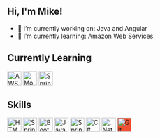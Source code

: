 <h2> Hi, I'm Mike!</h2>

<!--**mikesheehy/mikesheehy** is a ✨ _special_ ✨ repository because its `README.md` (this file) appears on your GitHub profile.

Here are some ideas to get you started:-->

- 🔭 I’m currently working on: Java and Angular
- 🌱 I’m currently learning: Amazon Web Services
<!-- - 💬 Ask me about ...
- 📫 How to reach me: ...
- 😄 Pronouns: ...
- ⚡ Fun fact: ... -->


<!--
<h2>Let's Build Something Great Together!
  <a href="https://www.linkedin.com/in/mbsheehy/"><img height="32" width="32" src="https://cdn.jsdelivr.net/npm/simple-icons@v5/icons/linkedin.svg" target="_blank" title="LinkedIn" align="right"/></a>
</h2>
<img width="100%" src="html.jpg"/>
-->

<div>
  <h2>Currently Learning</h2>
  
  <!--Toggle dark mode using https://docs.github.com/en/get-started/writing-on-github/getting-started-with-writing-and-formatting-on-github/basic-writing-and-formatting-syntax#specifying-the-theme-an-image-is-shown-to
  <picture>
  <source media="(prefers-color-scheme: dark)" srcset="https://user-images.githubusercontent.com/25423296/163456776-7f95b81a-f1ed-45f7-b7ab-8fa810d529fa.png">
  <source media="(prefers-color-scheme: light)" srcset="https://user-images.githubusercontent.com/25423296/163456779-a8556205-d0a5-45e2-ac17-42d089e3c3f8.png">
  <img alt="Shows an illustrated sun in light color mode and a moon with stars in dark color mode." src="https://user-images.githubusercontent.com/25423296/163456779-a8556205-d0a5-45e2-ac17-42d089e3c3f8.png">
</picture>
-->

  <img height="32" width="32" src="https://unpkg.com/simple-icons@v7/icons/amazonaws.svg" title="AWS" />
  <img height="32" width="32" src="https://unpkg.com/simple-icons@v7/icons/mongodb.svg" title="MongoDB" />
  <img height="32" width="32" src="https://unpkg.com/simple-icons@v7/icons/springboot.svg" title="Spring Boot" />
  
  <h2>Skills</h2>
  <img height="32" width="32" src="https://unpkg.com/simple-icons@v7/icons/html5.svg" title="HTML 5"/>
  <img height="32" width="32" src="https://unpkg.com/simple-icons@v7/icons/css3.svg" title="Spring"title="CSS 3"/>
  <img height="32" width="32" src="https://unpkg.com/simple-icons@v7/icons/bootstrap.svg" title="Bootstrap"/>
  <img height="32" width="32" src="https://unpkg.com/simple-icons@v6/icons/java.svg" title="Java"/>
  <img height="32" width="32" src="https://unpkg.com/simple-icons@v7/icons/spring.svg" title="Spring"/>
  <img height="32" width="32" src="https://unpkg.com/simple-icons@v7/icons/csharp.svg" title="C#" />
  <img height="32" width="32" src="https://unpkg.com/simple-icons@v7/icons/dotnet.svg" color="#512BD4" title=".Net"/>
  <img height="32" width="32" src="https://unpkg.com/simple-icons@v7/icons/git.svg" style="background-color:#F05032;" title="Git"/>
</div>
